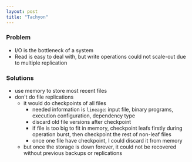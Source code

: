 ```yaml
---
layout: post
title: "Tachyon"
---
```


### Problem
* I/O is the bottleneck of a system
* Read is easy to deal with, but write operations could not scale-out due to multiple replication

### Solutions
* use memory to store most recent files
* don't do file replications
    * it would do checkpoints of all files
        * needed information is `lineage`: input file, binary programs, execution configuration, dependency type
        * discard old file versions after checkpoint
        * if file is too big to fit in memory, checkpoint leafs firstly during operation burst, then checkpoint the rest of non-leaf files
        * once one file have checkpoint, I could discard it from memory
    * but once the storage is down forever, it could not be recovered without previous backups or replications
